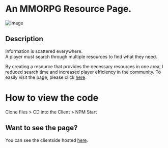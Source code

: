 # An MMORPG Resource Page.
![image](https://user-images.githubusercontent.com/98493892/211601180-c57c7b23-4839-4ab6-8a0b-dee148d7b521.png)


## Description
Information is scattered everywhere.\
A player must search through multiple resources to find what they need.

By creating a resource that provides the necessary resources in one area, I reduced search time and increased player efficiency in the community.
To easily visit the page, please click [here](https://nguyenvbrc.github.io/OmokPlace/).

# How to view the code
Clone files > CD into the Client > NPM Start

## Want to see the page?
You can see the clientside hosted [here](https://nguyenvbrc.github.io/OmokPlace/).
